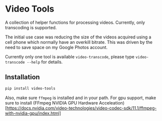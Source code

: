 # Video Tools

A collection of helper functions for processing videos. Currently, only transcoding is supported.

The initial use case was reducing the size of the videos acquired using a cell phone which normally have an overkill bitrate. This was driven by the need to save space on my Google Photos account.

Currently only one tool is available ```video-transcode```, please type ```video-transcode --help``` for details.

## Installation

```bash
pip install video-tools
```

Also, make sure ```ffmpeg``` is installed and in your path. For gpu support, make sure to install (FFmpeg NVIDIA GPU Hardware Acceleation)[https://docs.nvidia.com/video-technologies/video-codec-sdk/11.1/ffmpeg-with-nvidia-gpu/index.html]

